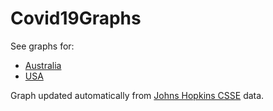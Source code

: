 # Covid19Graphs

See graphs for:
* [Australia](https://trevorpeacock.github.io/Covid19Graphs/graphs.html)
* [USA](https://trevorpeacock.github.io/Covid19Graphs/graphs_USA.html)

Graph updated automatically from [Johns Hopkins CSSE](https://github.com/CSSEGISandData/COVID-19) data.
